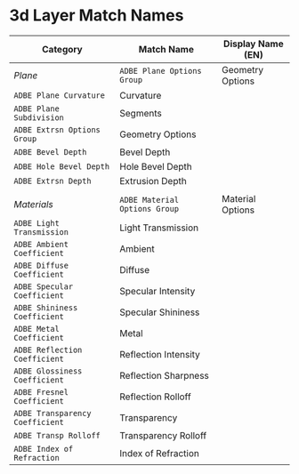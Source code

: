 <a id="matchnames-layer-3dlayer"></a>

# 3d Layer Match Names

| **Category**                    | **Match Name**                | **Display Name (EN)**   |
|---------------------------------|-------------------------------|-------------------------|
| *Plane*                         | `ADBE Plane Options Group`    | Geometry Options        |
| `ADBE Plane Curvature`          | Curvature                     |                         |
| `ADBE Plane Subdivision`        | Segments                      |                         |
| `ADBE Extrsn Options Group`     | Geometry Options              |                         |
| `ADBE Bevel Depth`              | Bevel Depth                   |                         |
| `ADBE Hole Bevel Depth`         | Hole Bevel Depth              |                         |
| `ADBE Extrsn Depth`             | Extrusion Depth               |                         |
|                                 |                               |                         |
| *Materials*                     | `ADBE Material Options Group` | Material Options        |
| `ADBE Light Transmission`       | Light Transmission            |                         |
| `ADBE Ambient Coefficient`      | Ambient                       |                         |
| `ADBE Diffuse Coefficient`      | Diffuse                       |                         |
| `ADBE Specular Coefficient`     | Specular Intensity            |                         |
| `ADBE Shininess Coefficient`    | Specular Shininess            |                         |
| `ADBE Metal Coefficient`        | Metal                         |                         |
| `ADBE Reflection Coefficient`   | Reflection Intensity          |                         |
| `ADBE Glossiness Coefficient`   | Reflection Sharpness          |                         |
| `ADBE Fresnel Coefficient`      | Reflection Rolloff            |                         |
| `ADBE Transparency Coefficient` | Transparency                  |                         |
| `ADBE Transp Rolloff`           | Transparency Rolloff          |                         |
| `ADBE Index of Refraction`      | Index of Refraction           |                         |
